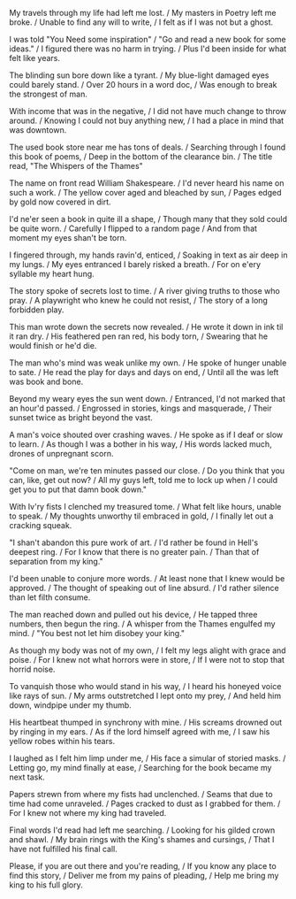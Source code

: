 My travels through my life had left me lost. / My masters in Poetry left me broke. / Unable to find any will to write, / I felt as if I was not but a ghost.

I was told "You Need some inspiration" / "Go and read a new book for some ideas." / I figured there was no harm in trying. / Plus I'd been inside for what felt like years.

The blinding sun bore down like a tyrant. / My blue-light damaged eyes could barely stand. / Over 20 hours in a word doc, / Was enough to break the strongest of man.

With income that was in the negative, / I did not have much change to throw around. / Knowing I could not buy anything new, / I had a place in mind that was downtown.

The used book store near me has tons of deals. / Searching through I found this book of poems, / Deep in the bottom of the clearance bin. / The title read, "The Whispers of the Thames"

The name on front read William Shakespeare. / I'd never heard his name on such a work. / The yellow cover aged and bleached by sun, / Pages edged by gold now covered in dirt.

I'd ne'er seen a book in quite ill a shape, / Though many that they sold could be quite worn. / Carefully I flipped to a random page / And from that moment my eyes shan't be torn.

I fingered through, my hands ravin'd, enticed, / Soaking in text as air deep in my lungs. / My eyes entranced I barely risked a breath. / For on e'ery syllable my heart hung.

The story spoke of secrets lost to time. / A river giving truths to those who pray. / A playwright who knew he could not resist, / The story of a long forbidden play. 

This man wrote down the secrets now revealed. / He wrote it down in ink til it ran dry. / His feathered pen ran red, his body torn, / Swearing that he would finish or he'd die. 

The man who's mind was weak unlike my own. / He spoke of hunger unable to sate. / He read the play for days and days on end, / Until all the was left was book and bone.

Beyond my weary eyes the sun went down. / Entranced, I'd not marked that an hour'd passed. / Engrossed in stories, kings and masquerade, / Their sunset twice as bright beyond the vast.

A man's voice shouted over crashing waves. /  He spoke as if I deaf or slow to learn. / As though I was a bother in his way, / His words lacked much, drones of unpregnant scorn.

"Come on man, we're ten minutes passed our close. / Do you think that you can, like, get out now? / All my guys left, told me to lock up when / I could get you to put that damn book down."

With Iv'ry fists I clenched my treasured tome. / What felt like hours, unable to speak. / My thoughts unworthy til embraced in gold, / I finally let out a cracking squeak.

"I shan't abandon this pure work of art. / I'd rather be found in Hell's deepest ring. / For I know that there is no greater pain. / Than that of separation from my king."

I'd been unable to conjure more words. / At least none that I knew would be approved. / The thought of speaking out of line absurd. / I'd rather silence than let filth consume. 

The man reached down and pulled out his device, / He tapped three numbers, then begun the ring. / A whisper from the Thames engulfed my mind. / "You best not let him disobey your king."

As though my body was not of my own, / I felt my legs alight with grace and poise. / For I knew not what horrors were in store, / If I were not to stop that horrid noise. 

To vanquish those who would stand in his way, / I heard his honeyed voice like rays of sun. / My arms outstretched I lept onto my prey, / And held him down, windpipe under my thumb.

His heartbeat thumped in synchrony with mine. / His screams drowned out by ringing in my ears. / As if the lord himself agreed with me, / I saw his yellow robes within his tears. 

I laughed as I felt him limp under me, / His face a simular of storied masks. / Letting go, my mind finally at ease, / Searching for the book became my next task. 

Papers strewn from where my fists had unclenched. / Seams that due to time had come unraveled. / Pages cracked to dust as I grabbed for them. / For I knew not where my king had traveled. 

Final words I'd read had left me searching. / Looking for his gilded crown and shawl. / My brain rings with the King's shames and cursings, / That I have not fulfilled his final call.

Please, if you are out there and you're reading, / If you know any place to find this story, / Deliver me from my pains of pleading, / Help me bring my king to his full glory. 